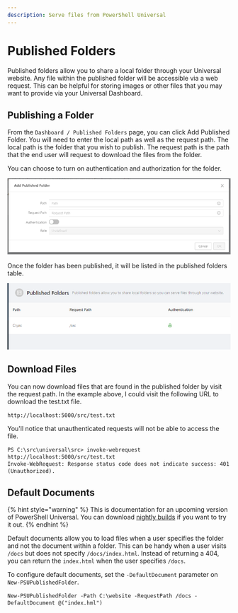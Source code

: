```yaml
---
description: Serve files from PowerShell Universal
---
```


# Published Folders

Published folders allow you to share a local folder through your Universal website. Any file within the published folder will be accessible via a web request. This can be helpful for storing images or other files that you may want to provide via your Universal Dashboard.

## Publishing a Folder

From the `Dashboard / Published Folders` page, you can click Add Published Folder. You will need to enter the local path as well as the request path. The local path is the folder that you wish to publish. The request path is the path that the end user will request to download the files from the folder. 

You can choose to turn on authentication and authorization for the folder. 

![](../.gitbook/assets/image%20%28101%29.png)

Once the folder has been published, it will be listed in the published folders table. 

![](../.gitbook/assets/image%20%28100%29.png)

## Download Files

You can now download files that are found in the published folder by visit the request path. In the example above, I could visit the following URL to download the test.txt file. 

```text
http://localhost:5000/src/test.txt
```

You'll notice that unauthenticated requests will not be able to access the file. 

```text
PS C:\src\universal\src> invoke-webrequest http://localhost:5000/src/test.txt
Invoke-WebRequest: Response status code does not indicate success: 401 (Unauthorized).
```

## Default Documents

{% hint style="warning" %}
This is documentation for an upcoming version of PowerShell Universal. You can download [nightly builds](https://imsreleases.z19.web.core.windows.net/) if you want to try it out.
{% endhint %}

Default documents allow you to load files when a user specifies the folder and not the document within a folder. This can be handy when a user visits `/docs` but does not specify `/docs/index.html`. Instead of returning a 404, you can return the `index.html` when the user specifies `/docs`. 

To configure default documents, set the `-DefaultDocument` parameter on `New-PSUPublishedFolder`.

```text
New-PSUPublishedFolder -Path C:\website -RequestPath /docs -DefaultDocument @("index.hml")
```

